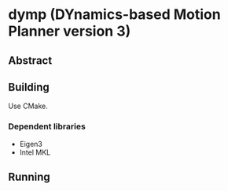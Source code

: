 # dymp (DYnamics-based Motion Planner version 3)

## Abstract



## Building

Use CMake.

### Dependent libraries

- Eigen3
- Intel MKL

## Running

